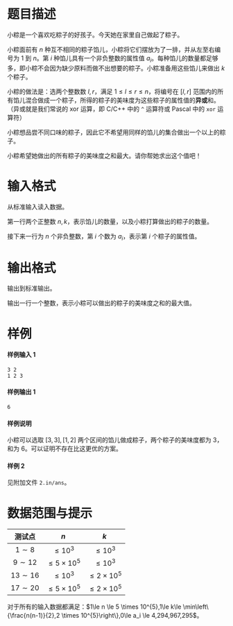 
# 题目描述

小粽是一个喜欢吃粽子的好孩子。今天她在家里自己做起了粽子。

小粽面前有 $n$ 种互不相同的粽子馅儿，小粽将它们摆放为了一排，并从左至右编号为 $1$ 到 $n$。第 $i$ 种馅儿具有一个非负整数的属性值 $a_i$。每种馅儿的数量都足够多，即小粽不会因为缺少原料而做不出想要的粽子。小粽准备用这些馅儿来做出 $k$ 个粽子。

小粽的做法是：选两个整数数 $l,r$，满足 $1\le l\le r\le n$，将编号在 $[l,r]$ 范围内的所有馅儿混合做成一个粽子，所得的粽子的美味度为这些粽子的属性值的**异或**和。（异或就是我们常说的 $\mathrm{xor}$ 运算，即 C/C++ 中的 `^` 运算符或 Pascal 中的 `xor` 运算符）

小粽想品尝不同口味的粽子，因此它不希望用同样的馅儿的集合做出一个以上的粽子。

小粽希望她做出的所有粽子的美味度之和最大。请你帮她求出这个值吧！

# 输入格式

从标准输入读入数据。

第一行两个正整数 $n,k$，表示馅儿的数量，以及小粽打算做出的粽子的数量。

接下来一行为 $n$ 个非负整数，第 $i$ 个数为 $a_i$，表示第 $i$ 个粽子的属性值。

# 输出格式

输出到标准输出。

输出一行一个整数，表示小粽可以做出的粽子的美味度之和的最大值。

# 样例

#### 样例输入 1
```plain
3 2
1 2 3
```
#### 样例输出 1
```plain
6
```
#### 样例说明
小粽可以选取 $[3,3],[1,2]$ 两个区间的馅儿做成粽子，两个粽子的美味度都为 $3$，和为 $6$。可以证明不存在比这更优的方案。

#### 样例 2
见附加文件 `2.in/ans`。

# 数据范围与提示

|测试点|$n$|$k$|
|:-:|:-:|:-:|
|$1\sim 8$|$\le 10^{3}$|$\le 10^{3}$|
|$9\sim 12$|$\le 5 \times 10^{5}$|$\le 10^{3}$|
|$13\sim 16$|$\le 10^{3}$|$\le 2 \times 10^{5}$|
|$17\sim 20$|$\le 5 \times 10^{5}$|$\le 2 \times 10^{5}$|


对于所有的输入数据都满足：$1\le n \le 5 \times 10^{5},1\le k\le \min\left\{\frac{n(n-1)}{2},2 \times 10^{5}\right\},0\le a_i \le 4,294,967,295$。

